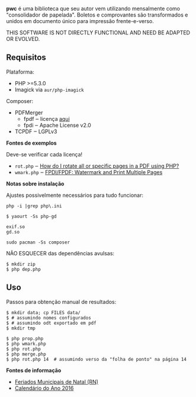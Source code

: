 **pwc** é uma biblioteca que seu autor vem utilizando mensalmente como "consolidador de papelada". Boletos e comprovantes são transformados e unidos em documento único para impressão frente-e-verso.

THIS SOFTWARE IS NOT DIRECTLY FUNCTIONAL AND NEED BE ADAPTED OR EVOLVED.

## Requisitos

Plataforma:

- PHP >=5.3.0
- Imagick via `aur/php-imagick`

Composer:

- PDFMerger
  - fpdf ‒ licença [aqui][fpdf-license]
  - fpdi ‒ Apache License v2.0
- TCPDF ‒ LGPLv3

[fpdf-license]: /myokyawhtun/PDFMerger/blob/master/fpdf/license.txt

**Fontes de exemplos**

Deve-se verificar cada licença!

- `rot.php` ‒ [How do I rotate all or specific pages in a PDF using PHP?](http://stackoverflow.com/questions/38111815/how-do-i-rotate-all-or-specific-pages-in-a-pdf-using-php)
- `wmark.php` ‒ [FPDI/FPDF: Watermark and Print Multiple Pages](http://stackoverflow.com/questions/10468478/fpdi-fpdf-watermark-and-print-multiple-pages)

**Notas sobre instalação**

Ajustes possivelmente necessários para tudo funcionar: 

```
php -i |grep php\.ini

$ yaourt -Ss php-gd

exif.so
gd.so

sudo pacman -Ss composer
```

NÃO ESQUECER das dependências avulsas:

```console
$ mkdir zip
$ php dep.php
```

## Uso

Passos para obtenção manual de resultados:

```console
$ mkdir data; cp FILES data/
$ # assumindo nomes configurados
$ # assumindo odt exportado em pdf
$ mkdir tmp

$ php prop.php
$ php wmark.php
$ php rot.php
$ php merge.php
$ php rot.php 14  # assumindo verso da "folha de ponto" na página 14
```

**Fontes de informação**

- [Feriados Municipais de Natal (RN)][feriados]
- [Calendário do Ano 2016][calendário]

[feriados]: http://www.feriadosmunicipais.com.br/rio-grande-do-norte/natal/
[calendário]: http://www.calendario-365.com.br/calend%C3%A1rio-2016.html

